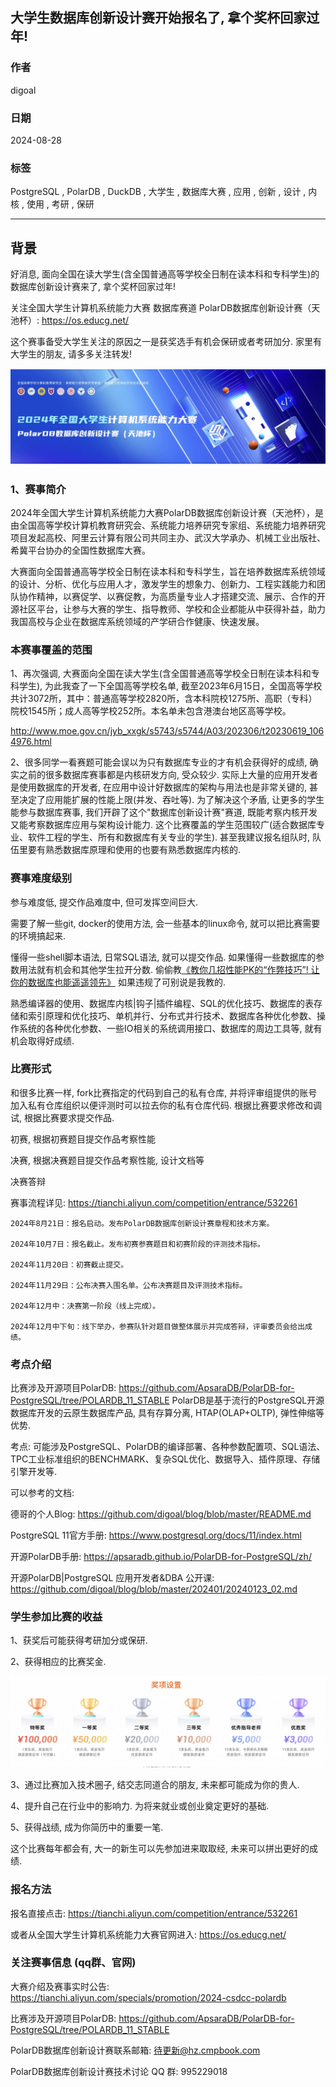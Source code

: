 ## 大学生数据库创新设计赛开始报名了, 拿个奖杯回家过年!   
                                                                            
### 作者                                                
digoal                                                
                                                       
### 日期                                                     
2024-08-28                                                
                                                    
### 标签                                                  
PostgreSQL , PolarDB , DuckDB , 大学生 , 数据库大赛 , 应用 , 创新 , 设计 , 内核 , 使用 , 考研 , 保研    
                                                                           
----                                                    
                                                                  
## 背景     
好消息, 面向全国在读大学生(含全国普通高等学校全日制在读本科和专科学生)的数据库创新设计赛来了, 拿个奖杯回家过年!     
    
关注全国大学生计算机系统能力大赛 数据库赛道 PolarDB数据库创新设计赛（天池杯）: https://os.educg.net/    
  
这个赛事备受大学生关注的原因之一是获奖选手有机会保研或者考研加分. 家里有大学生的朋友, 请多多关注转发!   
  
![pic](20240828_01_pic_002.jpg)  
    
### 1、赛事简介   
2024年全国大学生计算机系统能力大赛PolarDB数据库创新设计赛（天池杯），是由全国高等学校计算机教育研究会、系统能力培养研究专家组、系统能力培养研究项目发起高校、阿里云计算有限公司共同主办、武汉大学承办、机械工业出版社、希冀平台协办的全国性数据库大赛。  
  
大赛面向全国普通高等学校全日制在读本科和专科学生，旨在培养数据库系统领域的设计、分析、优化与应用人才，激发学生的想象力、创新力、工程实践能力和团队协作精神，以赛促学、以赛促教，为高质量专业人才搭建交流、展示、合作的开源社区平台，让参与大赛的学生、指导教师、学校和企业都能从中获得补益，助力我国高校与企业在数据库系统领域的产学研合作健康、快速发展。  
  
### 本赛事覆盖的范围   
1、再次强调, 大赛面向全国在读大学生(含全国普通高等学校全日制在读本科和专科学生), 为此我查了一下全国高等学校名单, 截至2023年6月15日，全国高等学校共计3072所，其中：普通高等学校2820所，含本科院校1275所、高职（专科）院校1545所；成人高等学校252所。本名单未包含港澳台地区高等学校。  
  
http://www.moe.gov.cn/jyb_xxgk/s5743/s5744/A03/202306/t20230619_1064976.html    
  
2、很多同学一看赛题可能会误以为只有数据库专业的才有机会获得好的成绩, 确实之前的很多数据库赛事都是内核研发方向, 受众较少. 实际上大量的应用开发者是使用数据库的开发者, 在应用中设计好数据库的架构与用法也是非常关键的, 甚至决定了应用能扩展的性能上限(并发、吞吐等). 为了解决这个矛盾, 让更多的学生能参与数据库赛事, 我们开辟了这个"数据库创新设计赛"赛道, 既能考察内核开发又能考察数据库应用与架构设计能力. 这个比赛覆盖的学生范围较广(适合数据库专业、软件工程的学生、所有和数据库有关专业的学生). 甚至我建议报名组队时, 队伍里要有熟悉数据库原理和使用的也要有熟悉数据库内核的.    
  
### 赛事难度级别   
参与难度低, 提交作品难度中, 但可发挥空间巨大.    
  
需要了解一些git, docker的使用方法, 会一些基本的linux命令, 就可以把比赛需要的环境搞起来.     
  
懂得一些shell脚本语法, 日常SQL语法, 就可以提交作品.  如果懂得一些数据库的参数用法就有机会和其他学生拉开分数.   偷偷教[《教你几招性能PK的“作弊技巧”! 让你的数据库也能遥遥领先》](../202406/20240618_01.md)  如果违规了可别说是我教的.     
  
熟悉编译器的使用、数据库内核|钩子|插件编程、SQL的优化技巧、数据库的表存储和索引原理和优化技巧、单机并行、分布式并行技术、数据库各种优化参数、操作系统的各种优化参数、一些IO相关的系统调用接口、数据库的周边工具等, 就有机会取得好成绩.    
     
### 比赛形式    
和很多比赛一样, fork比赛指定的代码到自己的私有仓库, 并将评审组提供的账号加入私有仓库组织以便评测时可以拉去你的私有仓库代码. 根据比赛要求修改和调试, 根据比赛要求提交作品.    
  
初赛, 根据初赛题目提交作品考察性能  
  
决赛, 根据决赛题目提交作品考察性能, 设计文档等  
  
决赛答辩  
  
赛事流程详见: https://tianchi.aliyun.com/competition/entrance/532261    
```  
2024年8月21日：报名启动。发布PolarDB数据库创新设计赛章程和技术方案。  
  
2024年10月7日：报名截止。发布初赛参赛题目和初赛阶段的评测技术指标。  
  
2024年11月20日：初赛截止提交。  
  
2024年11月29日：公布决赛入围名单。公布决赛题目及评测技术指标。  
  
2024年12月中：决赛第一阶段（线上完成）。  
  
2024年12月中下旬：线下举办，参赛队针对题目做整体展示并完成答辩，评审委员会给出成绩。  
```  
  
### 考点介绍   
比赛涉及开源项目PolarDB: https://github.com/ApsaraDB/PolarDB-for-PostgreSQL/tree/POLARDB_11_STABLE  PolarDB是基于流行的PostgreSQL开源数据库开发的云原生数据库产品, 具有存算分离, HTAP(OLAP+OLTP), 弹性伸缩等优势.      
  
考点: 可能涉及PostgreSQL、PolarDB的编译部署、各种参数配置项、SQL语法、TPC工业标准组织的BENCHMARK、复杂SQL优化、数据导入、插件原理、存储引擎开发等.     
  
可以参考的文档:     
  
德哥的个人Blog: https://github.com/digoal/blog/blob/master/README.md  
  
PostgreSQL 11官方手册: https://www.postgresql.org/docs/11/index.html  
  
开源PolarDB手册: https://apsaradb.github.io/PolarDB-for-PostgreSQL/zh/  
  
开源PolarDB|PostgreSQL 应用开发者&DBA 公开课: https://github.com/digoal/blog/blob/master/202401/20240123_02.md  
  
### 学生参加比赛的收益   
1、获奖后可能获得考研加分或保研.  
  
2、获得相应的比赛奖金.   
  
![pic](20240828_01_pic_003.jpg)  
  
3、通过比赛加入技术圈子, 结交志同道合的朋友, 未来都可能成为你的贵人.     
  
4、提升自己在行业中的影响力. 为将来就业或创业奠定更好的基础.     
  
5、获得战绩, 成为你简历中的重要一笔.    
  
这个比赛每年都会有, 大一的新生可以先参加进来取取经, 未来可以拼出更好的成绩.    
    
### 报名方法   
报名直接点击: https://tianchi.aliyun.com/competition/entrance/532261     
  
或者从全国大学生计算机系统能力大赛官网进入: https://os.educg.net/    
  
### 关注赛事信息 (qq群、官网)   
  
大赛介绍及赛事实时公告: https://tianchi.aliyun.com/specials/promotion/2024-csdcc-polardb     
  
比赛涉及开源项目PolarDB: https://github.com/ApsaraDB/PolarDB-for-PostgreSQL/tree/POLARDB_11_STABLE      
  
PolarDB数据库创新设计赛联系邮箱: 待更新@hz.cmpbook.com       
  
PolarDB数据库创新设计赛技术讨论 QQ 群: 995229018    
  
